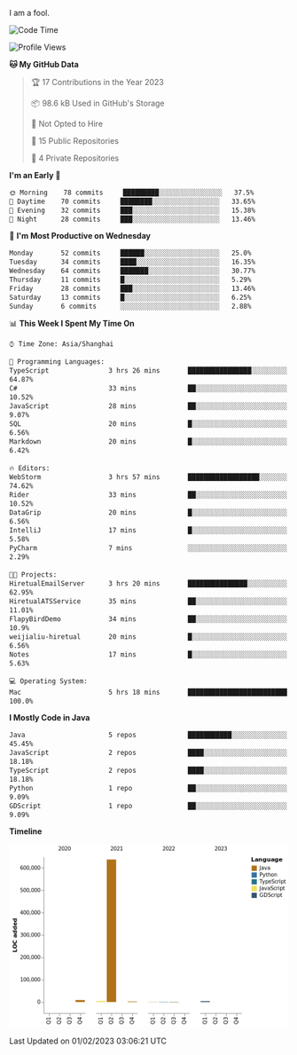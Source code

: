 I am a fool.

<!--START_SECTION:waka-->
![Code Time](http://img.shields.io/badge/Code%20Time-9%20hrs%2011%20mins-blue)

![Profile Views](http://img.shields.io/badge/Profile%20Views-140-blue)

**🐱 My GitHub Data** 

> 🏆 17 Contributions in the Year 2023
 > 
> 📦 98.6 kB Used in GitHub's Storage 
 > 
> 🚫 Not Opted to Hire
 > 
> 📜 15 Public Repositories 
 > 
> 🔑 4 Private Repositories  
 > 
**I'm an Early 🐤** 

```text
🌞 Morning    78 commits     █████████░░░░░░░░░░░░░░░░   37.5% 
🌆 Daytime    70 commits     ████████░░░░░░░░░░░░░░░░░   33.65% 
🌃 Evening    32 commits     ███░░░░░░░░░░░░░░░░░░░░░░   15.38% 
🌙 Night      28 commits     ███░░░░░░░░░░░░░░░░░░░░░░   13.46%

```
📅 **I'm Most Productive on Wednesday** 

```text
Monday       52 commits     ██████░░░░░░░░░░░░░░░░░░░   25.0% 
Tuesday      34 commits     ████░░░░░░░░░░░░░░░░░░░░░   16.35% 
Wednesday    64 commits     ███████░░░░░░░░░░░░░░░░░░   30.77% 
Thursday     11 commits     █░░░░░░░░░░░░░░░░░░░░░░░░   5.29% 
Friday       28 commits     ███░░░░░░░░░░░░░░░░░░░░░░   13.46% 
Saturday     13 commits     █░░░░░░░░░░░░░░░░░░░░░░░░   6.25% 
Sunday       6 commits      ░░░░░░░░░░░░░░░░░░░░░░░░░   2.88%

```


📊 **This Week I Spent My Time On** 

```text
⌚︎ Time Zone: Asia/Shanghai

💬 Programming Languages: 
TypeScript               3 hrs 26 mins       ████████████████░░░░░░░░░   64.87% 
C#                       33 mins             ██░░░░░░░░░░░░░░░░░░░░░░░   10.52% 
JavaScript               28 mins             ██░░░░░░░░░░░░░░░░░░░░░░░   9.07% 
SQL                      20 mins             █░░░░░░░░░░░░░░░░░░░░░░░░   6.56% 
Markdown                 20 mins             █░░░░░░░░░░░░░░░░░░░░░░░░   6.42%

🔥 Editors: 
WebStorm                 3 hrs 57 mins       ██████████████████░░░░░░░   74.62% 
Rider                    33 mins             ██░░░░░░░░░░░░░░░░░░░░░░░   10.52% 
DataGrip                 20 mins             █░░░░░░░░░░░░░░░░░░░░░░░░   6.56% 
IntelliJ                 17 mins             █░░░░░░░░░░░░░░░░░░░░░░░░   5.58% 
PyCharm                  7 mins              ░░░░░░░░░░░░░░░░░░░░░░░░░   2.29%

🐱‍💻 Projects: 
HiretualEmailServer      3 hrs 20 mins       ███████████████░░░░░░░░░░   62.95% 
HiretualATSService       35 mins             ██░░░░░░░░░░░░░░░░░░░░░░░   11.01% 
FlapyBirdDemo            34 mins             ██░░░░░░░░░░░░░░░░░░░░░░░   10.9% 
weijialiu-hiretual       20 mins             █░░░░░░░░░░░░░░░░░░░░░░░░   6.56% 
Notes                    17 mins             █░░░░░░░░░░░░░░░░░░░░░░░░   5.63%

💻 Operating System: 
Mac                      5 hrs 18 mins       █████████████████████████   100.0%

```

**I Mostly Code in Java** 

```text
Java                     5 repos             ███████████░░░░░░░░░░░░░░   45.45% 
JavaScript               2 repos             ████░░░░░░░░░░░░░░░░░░░░░   18.18% 
TypeScript               2 repos             ████░░░░░░░░░░░░░░░░░░░░░   18.18% 
Python                   1 repo              ██░░░░░░░░░░░░░░░░░░░░░░░   9.09% 
GDScript                 1 repo              ██░░░░░░░░░░░░░░░░░░░░░░░   9.09%

```


**Timeline**

![Chart not found](https://raw.githubusercontent.com/VeejaLiu/VeejaLiu/master/charts/bar_graph.png) 


 Last Updated on 01/02/2023 03:06:21 UTC
<!--END_SECTION:waka-->

